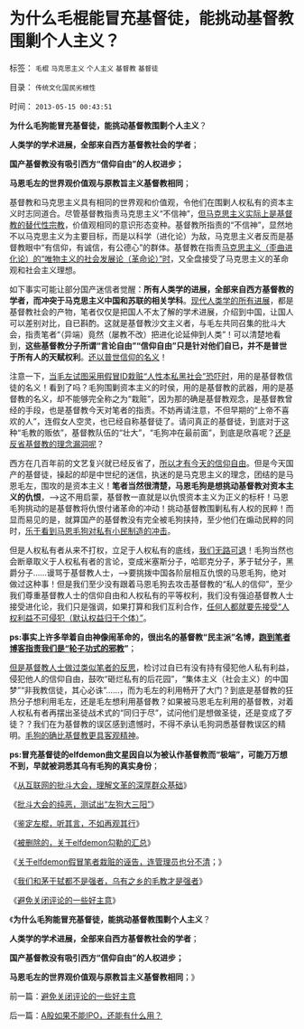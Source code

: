 # 为什么毛棍能冒充基督徒，能挑动基督教围剿个人主义？

标签： `毛棍` `马克思主义` `个人主义` `基督教` `基督徒` 

目录： `传统文化国民劣根性`

时间： `2013-05-15 00:43:51`

**为什么毛狗能冒充基督徒，能挑动基督教围剿个人主义**？

**人类学的学术进展，全部来自西方基督教社会的学者**；

**国产基督教没有吸引西方“信仰自由”的人权进步；**

**马恩毛左的世界观价值观与原教旨主义基督教相同**；

基督教和马克思主义具有相同的世界观和价值观，令他们在围剿人权私有的资本主义时志同道合。尽管基督教指责马克思主义“不信神”，[但马克思主义实际上是基督教的替代性宗教](../../../2012/10/4/马克思主义是翻版基督教的替代性宗教.md)，价值观相同的意识形态变种。基督教所指责的“不信神”，显然地不以马克思主义为主要目标，而是以科学（进化论）为敌，马克思主义者反而是基督教眼中“有信仰，有诚信，有公德心”的群体。基督教在指责[马克思主义（歪曲进化论）的“唯物主义的社会发展论（革命论）”时](../../../2012/3/25/历史哲学指导下的精神错乱.md)，又全盘接受了马克思主义的革命观和社会主义理想。

如下事实可能让部分国产迷信者觉醒：**所有人类学的进展，全部来自西方基督教的学者，而冲突于马克思主义中国和苏联的相关学科**。[现代人类学的所有进展](../../../2013/5/10/黄种人的摇篮，“顺达人”遭受的“核战争”.md)，都是基督教社会的产物，笔者仅仅是把国人不太了解的学术进展，介绍到中国，让国人可以差别对比，自已斟酌。这就是基督教沙文主义者，与毛左共同召集的批斗大会，指责笔者“（异端）竟然（屡教不改）把进化论延伸到人类”！可以清楚地看到，**这些基督教分子所谓“言论自由”“信仰自由”只是针对他们自已，并不是普世于所有人的天赋权利**。[还以普世信仰的名义](../../../2011/9/2/普世帝国的天下主义.md)！

注意一下，[当毛左试图采用假冒ID栽赃“人性本私黑社会”恐吓时](../../../2013/5/13/标本型的毛左愤青的文革宣言.md)，用的是基督教信徒的名义！看到了吗？毛狗围剿资本主义的时侯，用的是基督教的武器，用的是基督教的名义，却不能够完全称之为“栽赃”，因为那的确是基督教观念，是基督教曾经的手段，也是基督教今天对笔者的指责。不妨再请注意，不但早期的“上帝不喜欢的人”，连假女人空灵，也已经自称基督徒了。请问真正的基督徒，到底对于这种“毛教的贩依”，基督教队伍的“壮大”，“毛狗冲在最前面”，到底是欣喜呢？[还是反省基督教的理念漏洞呢](../../../2013/5/11/种族主义就是基督教，上帝的特选子民.md)？

西方在几百年前的文艺复兴就已经反省了，[所以才有今天的信仰自由](../../../2011/10/2/宾夕法尼亚，多元文化的新天地，惹人讨厌的贵格派.md)。但是今天国产的基督徒，操起的却是中世纪的迷信，执迷的是马克思主义的理念，团结的是马恩毛左，围攻的是资本主义！**笔者当然很清楚，马恩毛狗是想挑动基督教对资本主义的仇恨**，——>这不用启蒙，基督教一直就是以仇恨资本主义为正义的标杆！马恩毛狗挑动的是基督教将仇恨付诸革命的冲动！挑动基督教围剿私有人权的民粹！而显而易见的是，就算国产的基督教没有完全被毛狗挟持，至少他们在煽动民粹的同时，[乐于看到马恩毛狗对私有小民制造的冲击](../../../2013/5/13/我们和茅于轼都不是强者，张宏良司马南他们才是强者.md)。

但是人权私有者从来不打权，立足于人权私有的底线，[我们无路可退](../../../2011/2/1/什么是人权？人道主义？和维护法纪.md)！毛狗当然也会断章取义于人权私有者的言论，变成米塞斯分子，哈耶克分子，茅于轼分子，黑爵分子……谩骂于基督教人士，——>要挑拨中国各阶层相互仇恨的马恩毛狗，绝对做过这种事！但是我们至少没有跟着马恩毛狗去攻击基督教的“私人的信仰”，至少我们尊重基督教人士的信仰自由和人权私有的平等权利，我们没有强迫基督教人士接受进化论，我们只是强调，如果打算和我们互利合作，[任何人都就要先接受“人权利益不可侵犯（默认权益归于个体）”](../../../2013/2/15/理解“默认权益归于个体”，您也成为法学家.md)。

**ps:事实上许多举着自由神像闹革命的，很出名的基督教“民主派”名博，[跑到笔者博客指责我们是“轮子功式的邪教](../../../2010/1/11/自由信念有机会成为邪教吗.md)”**；

[但是基督教人士做过类似笔者的反思](../../../2010/6/21/人权普世的个体价值观是善恶的唯一标准.md)，检讨过自已有没有持有侵犯他人私有利益，侵犯他人的信仰自由，鼓吹“砸烂私有的后花园”，“集体主义（社会主义）的中国梦”“非我教信徒，其心必诛”……，而为毛左的利用畅开了大门？到底是基督教的狂热分子想利用毛左，还是毛左想利用基督教？如果被马恩毛左利用的基督教，对着人权私有者再摆出圣徒战术式的“同归于尽”，试问他们是想做圣徒，还是变成了歹徒？？我们在为基督教的误区感到遗憾时，不得不承认毛狗洞悉基督教误区的精明。[毛狗的确比基督教更具客观精神](../../../2012/10/4/马克思主义是翻版基督教的替代性宗教.md)。

**ps:冒充基督徒的elfdemon曲文星因自以为被认作基督教而“极端”，可能万万想不到，早就被洞悉其乌有毛狗的真实身份**；

《[从互联网的批斗大会，理解文革的深厚群众基础](../../../2013/4/29/文化大革命深厚的群众基础.md)》

《[批斗大会的纯恶，测试出“左狗大三阳”](../../../2013/4/29/左棍大三阳.md)》

《[鉴定左棍，听其言，不如再观其行](../../../2013/4/29/鉴定左棍，听其言，不如再观其行.md)》

《[被删除的，关于elfdemon勾勒的汇总](../../../2013/5/13/标本型的毛左愤青的文革宣言.md)》

《[关于elfdemon假冒笔者栽赃的诬告，连管理员也分不清](../../../2013/5/13/毛左再创革命新底线，连管理员也分不清裁赃诬告.md)；》

《[我们和茅于轼都不是强者，乌有之乡的毛教才是强者](../../../2013/5/13/我们和茅于轼都不是强者，张宏良司马南他们才是强者.md)》

《[避免关闭评论的一些好主意](../../../2013/5/15/避免关闭评论的一些好主意.md)》

《**为什么毛狗能冒充基督徒，能挑动基督教围剿个人主义**？

**人类学的学术进展，全部来自西方基督教社会的学者**；

**国产基督教没有吸引西方“信仰自由”的人权进步；**

**马恩毛左的世界观价值观与原教旨主义基督教相同**；》



前一篇：[避免关闭评论的一些好主意](../../../2013/5/15/避免关闭评论的一些好主意.md)

后一篇：[A股如果不能IPO，还能有什么用？](../../../2013/5/15/A股如果不能IPO，还能有什么用？.md)